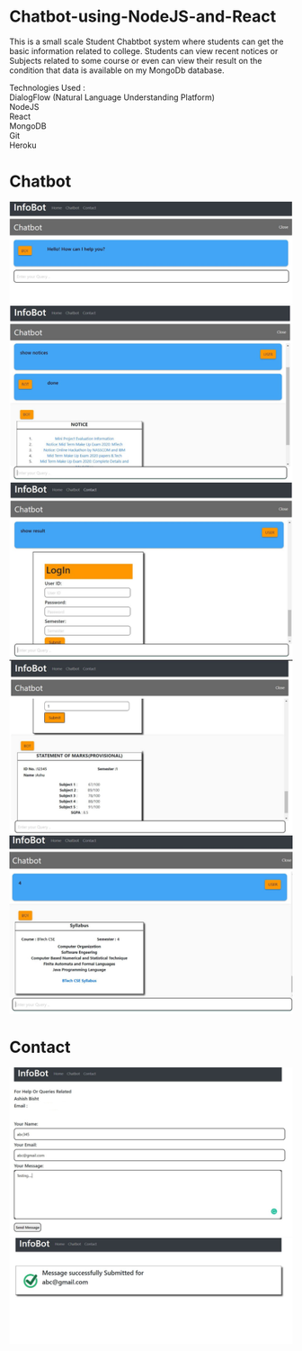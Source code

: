 # Chatbot-using-NodeJS-and-React

This is a small scale Student Chabtbot  system where students can get the basic information related to college.
Students can view recent notices or Subjects related to some course or even can view their result on the condition that data is available on my MongoDb database.

Technologies Used :  
DialogFlow (Natural Language Understanding Platform)  
NodeJS     
React  
MongoDB  
Git  
Heroku  

# Chatbot
![](/work_samples/1.JPG)  
![](/work_samples/2.JPG)  
![](/work_samples/3.JPG)
![](/work_samples/4.JPG)
![](/work_samples/5.JPG)

# Contact
![](/work_samples/C1.JPG)  
![](/work_samples/C2.JPG)



